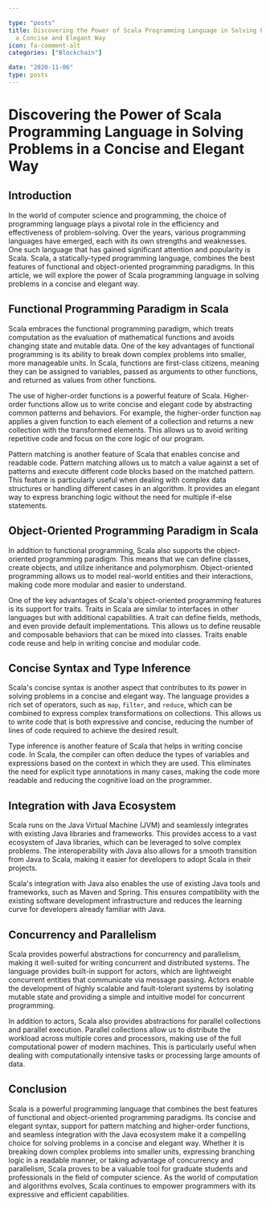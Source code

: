 ```yaml
---

type: "posts"
title: Discovering the Power of Scala Programming Language in Solving Problems in
  a Concise and Elegant Way
icon: fa-comment-alt
categories: ["Blockchain"]

date: "2020-11-06"
type: posts
---
```





# Discovering the Power of Scala Programming Language in Solving Problems in a Concise and Elegant Way

## Introduction

In the world of computer science and programming, the choice of programming language plays a pivotal role in the efficiency and effectiveness of problem-solving. Over the years, various programming languages have emerged, each with its own strengths and weaknesses. One such language that has gained significant attention and popularity is Scala. Scala, a statically-typed programming language, combines the best features of functional and object-oriented programming paradigms. In this article, we will explore the power of Scala programming language in solving problems in a concise and elegant way.

## Functional Programming Paradigm in Scala

Scala embraces the functional programming paradigm, which treats computation as the evaluation of mathematical functions and avoids changing state and mutable data. One of the key advantages of functional programming is its ability to break down complex problems into smaller, more manageable units. In Scala, functions are first-class citizens, meaning they can be assigned to variables, passed as arguments to other functions, and returned as values from other functions.

The use of higher-order functions is a powerful feature of Scala. Higher-order functions allow us to write concise and elegant code by abstracting common patterns and behaviors. For example, the higher-order function `map` applies a given function to each element of a collection and returns a new collection with the transformed elements. This allows us to avoid writing repetitive code and focus on the core logic of our program.

Pattern matching is another feature of Scala that enables concise and readable code. Pattern matching allows us to match a value against a set of patterns and execute different code blocks based on the matched pattern. This feature is particularly useful when dealing with complex data structures or handling different cases in an algorithm. It provides an elegant way to express branching logic without the need for multiple if-else statements.

## Object-Oriented Programming Paradigm in Scala

In addition to functional programming, Scala also supports the object-oriented programming paradigm. This means that we can define classes, create objects, and utilize inheritance and polymorphism. Object-oriented programming allows us to model real-world entities and their interactions, making code more modular and easier to understand.

One of the key advantages of Scala's object-oriented programming features is its support for traits. Traits in Scala are similar to interfaces in other languages but with additional capabilities. A trait can define fields, methods, and even provide default implementations. This allows us to define reusable and composable behaviors that can be mixed into classes. Traits enable code reuse and help in writing concise and modular code.

## Concise Syntax and Type Inference

Scala's concise syntax is another aspect that contributes to its power in solving problems in a concise and elegant way. The language provides a rich set of operators, such as `map`, `filter`, and `reduce`, which can be combined to express complex transformations on collections. This allows us to write code that is both expressive and concise, reducing the number of lines of code required to achieve the desired result.

Type inference is another feature of Scala that helps in writing concise code. In Scala, the compiler can often deduce the types of variables and expressions based on the context in which they are used. This eliminates the need for explicit type annotations in many cases, making the code more readable and reducing the cognitive load on the programmer.

## Integration with Java Ecosystem

Scala runs on the Java Virtual Machine (JVM) and seamlessly integrates with existing Java libraries and frameworks. This provides access to a vast ecosystem of Java libraries, which can be leveraged to solve complex problems. The interoperability with Java also allows for a smooth transition from Java to Scala, making it easier for developers to adopt Scala in their projects.

Scala's integration with Java also enables the use of existing Java tools and frameworks, such as Maven and Spring. This ensures compatibility with the existing software development infrastructure and reduces the learning curve for developers already familiar with Java.

## Concurrency and Parallelism

Scala provides powerful abstractions for concurrency and parallelism, making it well-suited for writing concurrent and distributed systems. The language provides built-in support for actors, which are lightweight concurrent entities that communicate via message passing. Actors enable the development of highly scalable and fault-tolerant systems by isolating mutable state and providing a simple and intuitive model for concurrent programming.

In addition to actors, Scala also provides abstractions for parallel collections and parallel execution. Parallel collections allow us to distribute the workload across multiple cores and processors, making use of the full computational power of modern machines. This is particularly useful when dealing with computationally intensive tasks or processing large amounts of data.

## Conclusion

Scala is a powerful programming language that combines the best features of functional and object-oriented programming paradigms. Its concise and elegant syntax, support for pattern matching and higher-order functions, and seamless integration with the Java ecosystem make it a compelling choice for solving problems in a concise and elegant way. Whether it is breaking down complex problems into smaller units, expressing branching logic in a readable manner, or taking advantage of concurrency and parallelism, Scala proves to be a valuable tool for graduate students and professionals in the field of computer science. As the world of computation and algorithms evolves, Scala continues to empower programmers with its expressive and efficient capabilities.